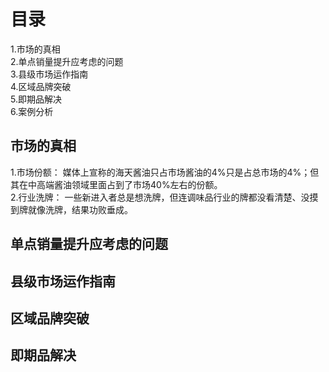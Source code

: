 
# 目录  
1.市场的真相     
2.单点销量提升应考虑的问题      
3.县级市场运作指南      
4.区域品牌突破      
5.即期品解决     
6.案例分析    

## 市场的真相 
1.市场份额：  媒体上宣称的海天酱油只占市场酱油的4%只是占总市场的4%；但其在中高端酱油领域里面占到了市场40%左右的份额。  
2.行业洗牌：  一些新进入者总是想洗牌，但连调味品行业的牌都没看清楚、没摸到牌就像洗牌，结果功败垂成。   

## 单点销量提升应考虑的问题   
## 县级市场运作指南   
## 区域品牌突破 
## 即期品解决   



